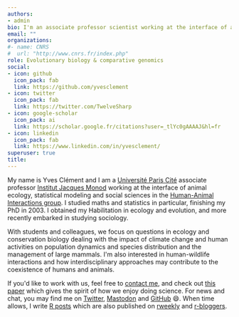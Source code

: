 ```yaml
---
authors:
- admin
bio: I'm an associate professor scientist working at the interface of animal ecology, statistical modeling and social sciences.
email: ""
organizations:
#- name: CNRS
#  url: "http://www.cnrs.fr/index.php"
role: Evolutionary biology & comparative genomics
social:
- icon: github
  icon_pack: fab
  link: https://github.com/yvesclement
- icon: twitter
  icon_pack: fab
  link: https://twitter.com/TwelveSharp
- icon: google-scholar
  icon_pack: ai
  link: https://scholar.google.fr/citations?user=_tlYc0gAAAAJ&hl=fr
- icon: linkedin
  icon_pack: fab
  link: https://www.linkedin.com/in/yvesclement/
superuser: true
title: 
---
```


My name is Yves Clément and I am a [Université Paris Cité](https://u-paris.fr/) associate professor [Institut Jacques Monod](https://www.ijm.fr/) working at the interface of animal ecology, statistical modeling and social sciences in the [Human-Animal Interactions group](https://human-animal-interactions.github.io/). I studied maths and statistics in particular, finishing my PhD in 2003. I obtained my Habilitation in ecology and evolution, and more recently embarked in studying sociology.  

With students and colleagues, we focus on questions in ecology and conservation biology dealing with the impact of climate 
change and human activities on population dynamics and species distribution and the management 
of large mammals. I'm also interested in human-wildlife interactions and how interdisciplinary 
approaches may contribute to the coexistence of humans and animals.

If you'd like to work with us, feel free to [contact me](mailto:olivier.gimenez@cefe.cnrs.fr), and check out [this paper](/pubs/boulet-publi2012AnCons.pdf) which gives the spirit of how we enjoy doing science. For news and chat, you may find me on [Twitter](https://twitter.com/oaggimenez), <a rel="me" href="https://bayes.club/@oaggimenez">Mastodon</a> and [GitHub](https://github.com/oliviergimenez) :smile:. When time allows, I write [R posts](https://oliviergimenez.github.io/blog/) which are also published on [rweekly](https://rweekly.org) and [r-bloggers](https://www.r-bloggers.com/). 

